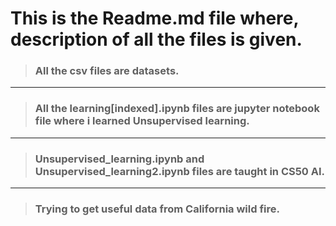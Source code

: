 # This is the Readme.md file where, description of all the files is given.

> ### **All the csv files are datasets.**
---
> ### **All the learning[indexed].ipynb files are jupyter notebook file where i learned Unsupervised learning.**
---
> ### **Unsupervised_learning.ipynb and Unsupervised_learning2.ipynb files are taught in CS50 AI.** 

---
> ### **Trying to get useful data from California wild fire.**
